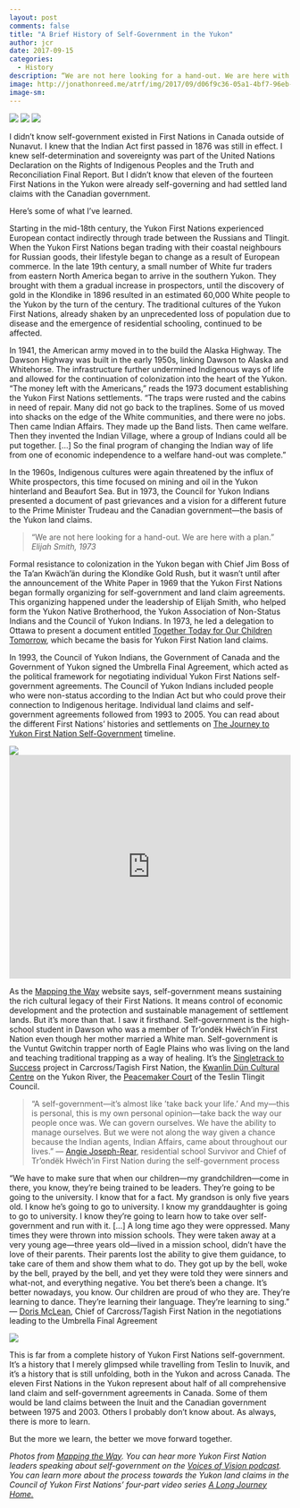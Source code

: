 ```yaml
---
layout: post
comments: false
title: "A Brief History of Self-Government in the Yukon"
author: jcr
date: 2017-09-15
categories:
  - History
description: “We are not here looking for a hand-out. We are here with a plan.”
image: http://jonathonreed.me/atrf/img/2017/09/d06f9c36-05a1-4bf7-96eb-770cc527c340-web.jpg
image-sm:
---
```


<img src="http://jonathonreed.me/atrf/img/2017/09/d06f9c36-05a1-4bf7-96eb-770cc527c340-web.jpg">

<img src="http://jonathonreed.me/atrf/img/2017/09/B6-93-86.jpg">

<img src="http://jonathonreed.me/atrf/img/2017/09/B2-02-180.jpg">

I didn’t know self-government existed in First Nations in Canada outside of Nunavut. I knew that the Indian Act first passed in 1876 was still in effect. I knew self-determination and sovereignty was part of the United Nations Declaration on the Rights of Indigenous Peoples and the Truth and Reconciliation Final Report. But I didn’t know that eleven of the fourteen First Nations in the Yukon were already self-governing and had settled land claims with the Canadian government.

Here’s some of what I’ve learned.

Starting in the mid-18th century, the Yukon First Nations experienced European contact indirectly through trade between the Russians and Tlingit. When the Yukon First Nations began trading with their coastal neighbours for Russian goods, their lifestyle began to change as a result of European commerce. In the late 19th century, a small number of White fur traders from eastern North America began to arrive in the southern Yukon. They brought with them a gradual increase in prospectors, until the discovery of gold in the Klondike in 1896 resulted in an estimated 60,000 White people to the Yukon by the turn of the century. The traditional cultures of the Yukon First Nations, already shaken by an unprecedented loss of population due to disease and the emergence of residential schooling, continued to be affected.

In 1941, the American army moved in to the build the Alaska Highway. The Dawson Highway was built in the early 1950s, linking Dawson to Alaska and Whitehorse. The infrastructure further undermined Indigenous ways of life and allowed for the continuation of colonization into the heart of the Yukon. “The money left with the Americans,” reads the 1973 document establishing the Yukon First Nations settlements. “The traps were rusted and the cabins in need of repair. Many did not go back to the traplines. Some of us moved into shacks on the edge of the White communities, and there were no jobs. Then came Indian Affairs. They made up the Band lists. Then came welfare. Then they invented the Indian Village, where a group of Indians could all be put together. […] So the final program of changing the Indian way of life from one of economic independence to a welfare hand-out was complete.”

In the 1960s, Indigenous cultures were again threatened by the influx of White prospectors, this time focused on mining and oil in the Yukon hinterland and Beaufort Sea. But in 1973, the Council for Yukon Indians presented a document of past grievances and a vision for a different future to the Prime Minister Trudeau and the Canadian government—the basis of the Yukon land claims.

<blockquote>“We are not here looking for a hand-out. We are here with a plan.” <cite>Elijah Smith, 1973</cite></blockquote>

Formal resistance to colonization in the Yukon began with Chief Jim Boss of the Ta’an Kwäch’än during the Klondike Gold Rush, but it wasn’t until after the announcement of the White Paper in 1969 that the Yukon First Nations began formally organizing for self-government and land claim agreements. This organizing happened under the leadership of Elijah Smith, who helped form the Yukon Native Brotherhood, the Yukon Association of Non-Status Indians and the Council of Yukon Indians. In 1973, he led a delegation to Ottawa to present a document entitled <a href="https://cyfn.ca/wp-content/uploads/2013/10/together_today_for_our_children_tomorrow.pdf">Together Today for Our Children Tomorrow</a>, which became the basis for Yukon First Nation land claims.

In 1993, the Council of Yukon Indians, the Government of Canada and the Government of Yukon signed the Umbrella Final Agreement, which acted as the political framework for negotiating individual Yukon First Nations self-government agreements. The Council of Yukon Indians included people who were non-status according to the Indian Act but who could prove their connection to Indigenous heritage. Individual land claims and self-government agreements followed from 1993 to 2005. You can read about the different First Nations’ histories and settlements on <a href="http://mappingtheway.ca/thejourney/">The Journey to Yukon First Nation Self-Government</a> timeline.

<img src="http://jonathonreed.me/atrf/img/2017/09/MTW_pop-ups_ENGLISH_PR-web.jpg">

<iframe width="100%" height="400" src="https://www.youtube.com/embed/eB11J3KAfcQ" frameborder="0" allowfullscreen></iframe>

As the <a href="http://mappingtheway.ca/">Mapping the Way</a> website says, self-government means sustaining the rich cultural legacy of their First Nations. It means control of economic development and the protection and sustainable management of settlement lands. But it’s more than that. I saw it firsthand. Self-government is the high-school student in Dawson who was a member of Tr’ondëk Hwëch’in First Nation even though her mother married a White man. Self-government is the Vuntut Gwitchin trapper north of Eagle Plains who was living on the land and teaching traditional trapping as a way of healing. It’s the <a href="http://destinationcarcross.ca/explore/single-track-to-success/">Singletrack to Success</a> project in Carcross/Tagish First Nation, the <a href="http://kwanlindunculturalcentre.com/">Kwanlin Dün Cultural Centre</a> on the Yukon River, the <a href="http://www.ttc-teslin.com/peacemaker-court.html">Peacemaker Court</a> of the Teslin Tlingit Council.

<blockquote>“A self-government—it’s almost like ’take back your life.’ And my—this is personal, this is my own personal opinion—take back the way our people once was. We can govern ourselves. We have the ability to manage ourselves. But we were not along the way given a chance because the Indian agents, Indian Affairs, came about throughout our lives.” — <a href="http://mappingtheway.ca/stories/interview-angie-joseph-rear">Angie Joseph-Rear</a>, residential school Survivor and Chief of Tr’ondëk Hwëch’in First Nation during the self-government process</blockquote>

“We have to make sure that when our children—my grandchildren—come in there, you know, they’re being trained to be leaders. They’re going to be going to the university. I know that for a fact. My grandson is only five years old. I know he’s going to go to university. I know my granddaughter is going to go to university. I know they’re going to learn how to take over self-government and run with it. […] A long time ago they were oppressed. Many times they were thrown into mission schools. They were taken away at a very young age—three years old—lived in a mission school, didn’t have the love of their parents. Their parents lost the ability to give them guidance, to take care of them and show them what to do. They got up by the bell, woke by the bell, prayed by the bell, and yet they were told they were sinners and what-not, and everything negative. You bet there’s been a change. It’s better nowadays, you know. Our children are proud of who they are. They’re learning to dance. They’re learning their language. They’re learning to sing.” — <a href="http://mappingtheway.ca/stories/interview-doris-mclean">Doris McLean</a>, Chief of Carcross/Tagish First Nation in the negotiations leading to the Umbrella Final Agreement

<img src="http://jonathonreed.me/atrf/img/2017/09/CTFN1-267.jpg">

This is far from a complete history of Yukon First Nations self-government. It’s a history that I merely glimpsed while travelling from Teslin to Inuvik, and it’s a history that is still unfolding, both in the Yukon and across Canada. The eleven First Nations in the Yukon represent about half of all comprehensive land claim and self-government agreements in Canada. Some of them would be land claims between the Inuit and the Canadian government between 1975 and 2003. Others I probably don’t know about. As always, there is more to learn.

But the more we learn, the better we move forward together.

<i>Photos from <a href="http://mappingtheway.ca/">Mapping the Way</a>. You can hear more Yukon First Nation leaders speaking about self-government on the <a href="https://www.aadnc-aandc.gc.ca/eng/1314896211861/1314896328613">Voices of Vision podcast</a>. You can learn more about the process towards the Yukon land claims in the Council of Yukon First Nations’ four-part video series <a href="http://mappingtheway.ca/stories/long-journey-home-%E2%80%9A%C3%84%C3%AC-council-yukon-first-nations-4-part-video-series">A Long Journey Home.</a></i>